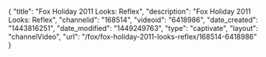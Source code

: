 {
    "title": "Fox Holiday 2011 Looks: Reflex",
    "description": "Fox Holiday 2011 Looks: Reflex",
    "channelid": "168514",
    "videoid": "6418986",
    "date_created": "1443816251",
    "date_modified": "1449249763",
    "type": "captivate",
    "layout": "channelVideo",
    "url": "\/fox\/fox-holiday-2011-looks-reflex\/168514-6418986"
}